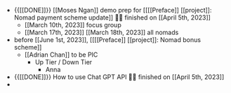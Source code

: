 - {{[[DONE]]}}  [[Moses Ngan]] demo prep for [[[[Preface]] [[project]]: Nomad payment scheme update]] 👏🏼 finished on [[April 5th, 2023]]
    - [[March 10th, 2023]] focus group
    - [[March 17th, 2023]] [[March 18th, 2023]] all nomads
- before [[June 1st, 2023]], [[[[Preface]] [[project]]: Nomad bonus scheme]]
    - [[Adrian Chan]] to be PIC
        - Up Tier / Down Tier
            - Anna
- {{[[DONE]]}}  How to use Chat GPT API 👏🏼 finished on [[April 5th, 2023]]
- 
